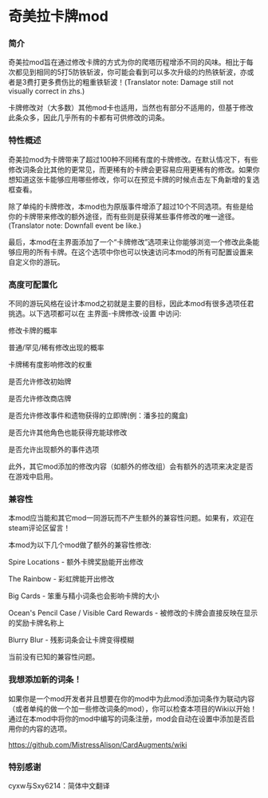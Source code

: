 # 奇美拉卡牌mod
### 简介
奇美拉mod旨在通过修改卡牌的方式为你的爬塔历程增添不同的风味。相比于每次都见到相同的5打5防铁斩波，你可能会看到可以多次升级的灼热铁斩波，亦或者是3费打更多费伤比的粗重铁斩波！(Translator note: Damage still not visually correct in zhs.)

卡牌修改对（大多数）其他mod卡也适用，当然也有部分不适用的，但基于修改此条众多，因此几乎所有的卡都有可供修改的词条。

### 特性概述
奇美拉mod为卡牌带来了超过100种不同稀有度的卡牌修改。在默认情况下，有些修改词条会比其他的更常见，而更稀有的卡牌会更容易应用更稀有的修改。如果你想知道这张卡能够应用哪些修改，你可以在预览卡牌的时候点击左下角新增的复选框查看。

除了单纯的卡牌修改，本mod也为原版事件增添了超过10个不同选项。有些是给你的卡牌带来修改的额外途径，而有些则是获得某些事件修改的唯一途径。(Translator note: Downfall event be like.)

最后，本mod在主界面添加了一个“卡牌修改”选项来让你能够浏览一个修改此条能够应用的所有卡牌。在这个选项中你也可以快速访问本mod的所有可配置设置来自定义你的游玩。

### 高度可配置化
不同的游玩风格在设计本mod之初就是主要的目标，因此本mod有很多选项任君挑选。以下选项都可以在 主界面-卡牌修改-设置 中访问:

修改卡牌的概率

普通/罕见/稀有修改出现的概率

卡牌稀有度影响修改的权重

是否允许修改初始牌

是否允许修改商店牌

是否允许修改事件和遗物获得的立即牌(例：潘多拉的魔盒)

是否允许其他角色也能获得充能球修改

是否允许出现额外的事件选项

此外，其它mod添加的修改内容（如额外的修改组）会有额外的选项来决定是否在游戏中启用。

### 兼容性
本mod应当能和其它mod一同游玩而不产生额外的兼容性问题。如果有，欢迎在steam评论区留言！

本mod为以下几个mod做了额外的兼容性修改:

Spire Locations - 额外卡牌奖励能开出修改

The Rainbow - 彩虹牌能开出修改

Big Cards - 笨重与精小词条也会影响卡牌的大小

Ocean's Pencil Case / Visible Card Rewards - 被修改的卡牌会直接反映在显示的奖励卡牌名称上

Blurry Blur - 残影词条会让卡牌变得模糊

当前没有已知的兼容性问题。

### 我想添加新的词条！
如果你是一个mod开发者并且想要在你的mod中为此mod添加词条作为联动内容（或者单纯的做一个加一些修改词条的mod），你可以检查本项目的Wiki以开始！通过在本mod中将你的mod中编写的词条注册，mod会自动在设置中添加是否启用你的内容的选项。

https://github.com/MistressAlison/CardAugments/wiki

### 特别感谢

cyxw与Sxy6214：简体中文翻译
